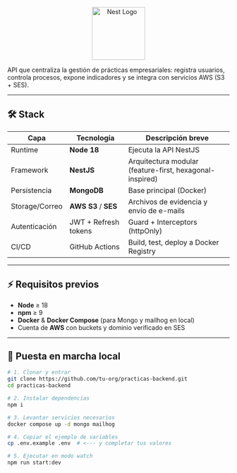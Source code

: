 <p align="center">
  <a href="http://nestjs.com/" target="blank"><img src="https://nestjs.com/img/logo-small.svg" width="120" alt="Nest Logo" /></a>
</p>

API que centraliza la gestión de prácticas empresariales: registra usuarios, controla procesos, expone indicadores y se integra con servicios AWS (S3 + SES).

---

## 🛠️ Stack

| Capa            | Tecnología | Descripción breve                                         |
|-----------------|------------|-----------------------------------------------------------|
| Runtime         | **Node 18**| Ejecuta la API NestJS                                     |
| Framework       | **NestJS** | Arquitectura modular (feature-first, hexagonal-inspired)  |
| Persistencia    | **MongoDB**| Base principal (Docker)                                   |
| Storage/Correo  | **AWS S3** / **SES** | Archivos de evidencia y envío de e-mails            |
| Autenticación   | JWT + Refresh tokens | Guard + Interceptors (httpOnly)                   |
| CI/CD           | GitHub Actions | Build, test, deploy a Docker Registry                  |

---

## ⚡ Requisitos previos

* **Node** ≥ 18  
* **npm** ≥ 9  
* **Docker** & **Docker Compose** (para Mongo y mailhog en local)  
* Cuenta de **AWS** con buckets y dominio verificado en SES  

---

## 🚀 Puesta en marcha local

```bash
# 1. Clonar y entrar
git clone https://github.com/tu-org/practicas-backend.git
cd practicas-backend

# 2. Instalar dependencias
npm i

# 3. Levantar servicios necesarios
docker compose up -d mongo mailhog

# 4. Copiar el ejemplo de variables
cp .env.example .env  # <--- y completar tus valores

# 5. Ejecutar en modo watch
npm run start:dev
